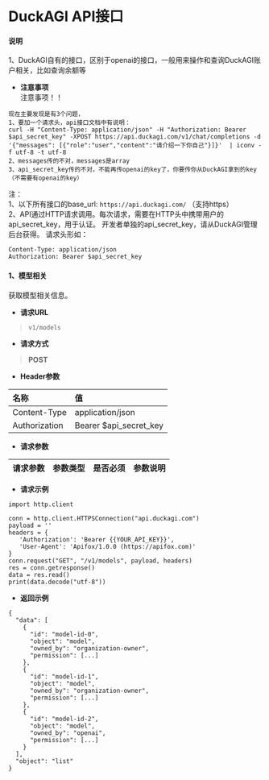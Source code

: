 # DuckAGI API接口

#### 说明
1、DuckAGI自有的接口，区别于openai的接口，一般用来操作和查询DuckAGI账户相关，比如查询余额等 <br>

- **注意事项**   
注意事项！！ 
``` 
现在主要发现是有3个问题，  
1、要加一个请求头，api接口文档中有说明：
curl -H "Content-Type: application/json" -H "Authorization: Bearer $api_secret_key" -XPOST https://api.duckagi.com/v1/chat/completions -d '{"messages": [{"role":"user","content":"请介绍一下你自己"}]}'  | iconv -f utf-8 -t utf-8  
2、messages传的不对，messages是array
3、api_secret_key传的不对，不能再传openai的key了，你要传你从DuckAGI拿到的key（不需要有openai的key）       
```
注：<br>
1、以下所有接口的base_url: `https://api.duckagi.com/` （支持https）<br>
2、API通过HTTP请求调用。每次请求，需要在HTTP头中携带用户的api_secret_key，用于认证。 开发者单独的api_secret_key，请从DuckAGI管理后台获得。 
请求头形如：  
```
Content-Type: application/json
Authorization: Bearer $api_secret_key
```

#### 1、模型相关     

获取模型相关信息。    

- **请求URL**
> `v1/models`

- **请求方式** 
>**POST**

- **Header参数**
>
| 名称      |     值 | 
| :-------- | :--------|
| Content-Type| application/json| 
| Authorization| Bearer $api_secret_key|  

- **请求参数**
>
| 请求参数      |     参数类型 |   是否必须   |参数说明   |
| :-------- | :--------| :------ | :------ |   


- **请求示例**
>    
```
import http.client

conn = http.client.HTTPSConnection("api.duckagi.com")
payload = ''
headers = {
   'Authorization': 'Bearer {{YOUR_API_KEY}}',
   'User-Agent': 'Apifox/1.0.0 (https://apifox.com)'
}
conn.request("GET", "/v1/models", payload, headers)
res = conn.getresponse()
data = res.read()
print(data.decode("utf-8"))

```

- **返回示例**
>    
```
{
  "data": [
    {
      "id": "model-id-0",
      "object": "model",
      "owned_by": "organization-owner",
      "permission": [...]
    },
    {
      "id": "model-id-1",
      "object": "model",
      "owned_by": "organization-owner",
      "permission": [...]
    },
    {
      "id": "model-id-2",
      "object": "model",
      "owned_by": "openai",
      "permission": [...]
    }
  ],
  "object": "list"
}

```

